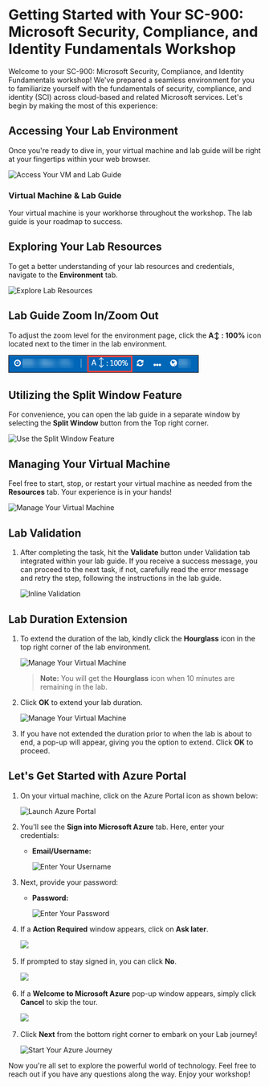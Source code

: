 # Getting Started with Your SC-900: Microsoft Security, Compliance, and Identity Fundamentals Workshop
 
Welcome to your SC-900: Microsoft Security, Compliance, and Identity Fundamentals workshop! We've prepared a seamless environment for you to familiarize yourself with the fundamentals of security, compliance, and identity (SCI) across cloud-based and related Microsoft services. Let's begin by making the most of this experience:
 
## Accessing Your Lab Environment
 
Once you're ready to dive in, your virtual machine and lab guide will be right at your fingertips within your web browser.
 
![Access Your VM and Lab Guide](../Images/labguide.png)

### Virtual Machine & Lab Guide
 
Your virtual machine is your workhorse throughout the workshop. The lab guide is your roadmap to success.
 
## Exploring Your Lab Resources
 
To get a better understanding of your lab resources and credentials, navigate to the **Environment** tab.
 
![Explore Lab Resources](../Images/sc-2.png)

## Lab Guide Zoom In/Zoom Out
 
To adjust the zoom level for the environment page, click the **A↕ : 100%** icon located next to the timer in the lab environment.

![Adjust Zoom](../Images/zoom-2412.png)
 
## Utilizing the Split Window Feature
 
For convenience, you can open the lab guide in a separate window by selecting the **Split Window** button from the Top right corner.
 
![Use the Split Window Feature](../Images/sc-3.png)
 
## Managing Your Virtual Machine
 
Feel free to start, stop, or restart your virtual machine as needed from the **Resources** tab. Your experience is in your hands!
 
![Manage Your Virtual Machine](../Images/res.png)

## Lab Validation

1. After completing the task, hit the **Validate** button under Validation tab integrated within your lab guide. If you receive a success message, you can proceed to the next task, if not, carefully read the error message and retry the step, following the instructions in the lab guide.

   ![Inline Validation](../Images/inline-validation.png)
   
## **Lab Duration Extension**

1. To extend the duration of the lab, kindly click the **Hourglass** icon in the top right corner of the lab environment. 

    ![Manage Your Virtual Machine](../Images/gext.png)

    >**Note:** You will get the **Hourglass** icon when 10 minutes are remaining in the lab.

2. Click **OK** to extend your lab duration.
 
   ![Manage Your Virtual Machine](../Images/gext2.png)

3. If you have not extended the duration prior to when the lab is about to end, a pop-up will appear, giving you the option to extend. Click **OK** to proceed. 

## Let's Get Started with Azure Portal
 
1. On your virtual machine, click on the Azure Portal icon as shown below:
 
    ![Launch Azure Portal](../Images/sc900-image(1).png)

2. You'll see the **Sign into Microsoft Azure** tab. Here, enter your credentials:
 
   - **Email/Username:** <inject key="AzureAdUserEmail"></inject>
 
     ![Enter Your Username](../Images/sc900-image-1.png)
 
3. Next, provide your password:
 
   - **Password:** <inject key="AzureAdUserPassword"></inject>
 
     ![Enter Your Password](../Images/sc900-image-2.png)

4. If a **Action Required** window appears, click on **Ask later**.

   ![](../Images/asklater.png)

6. If prompted to stay signed in, you can click **No**.

   ![](../Images/Sign-in-no.png)
 
8. If a **Welcome to Microsoft Azure** pop-up window appears, simply click **Cancel** to skip the tour.

   ![](../Images/Azure-cancel-tour.png)
 
10. Click **Next** from the bottom right corner to embark on your Lab journey!
 
     ![Start Your Azure Journey](../Images/sc900-image(3).png)
 
Now you're all set to explore the powerful world of technology. Feel free to reach out if you have any questions along the way. Enjoy your workshop!
